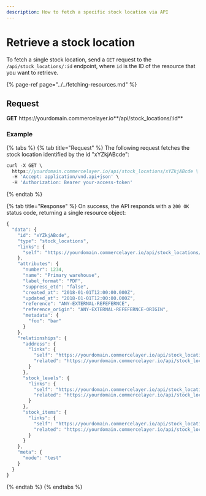 ```yaml
---
description: How to fetch a specific stock location via API
---
```


# Retrieve a stock location

To fetch a single stock location, send a `GET` request to the `/api/stock_locations/:id` endpoint, where `id` is the ID of the resource that you want to retrieve.

{% page-ref page="../../fetching-resources.md" %}

## Request

**GET** https://<i></i>yourdomain.commercelayer.io**/api/stock_locations/:id**

### **Example**

{% tabs %}
{% tab title="Request" %}
The following request fetches the stock location identified by the id "xYZkjABcde":

```javascript
curl -X GET \
  https://yourdomain.commercelayer.io/api/stock_locations/xYZkjABcde \
  -H 'Accept: application/vnd.api+json' \
  -H 'Authorization: Bearer your-access-token'
```
{% endtab %}

{% tab title="Response" %}
On success, the API responds with a `200 OK` status code, returning a single resource object:

```javascript
{
  "data": {
    "id": "xYZkjABcde",
    "type": "stock_locations",
    "links": {
      "self": "https://yourdomain.commercelayer.io/api/stock_locations/xYZkjABcde"
    },
    "attributes": {
      "number": 1234,
      "name": "Primary warehouse",
      "label_format": "PDF",
      "suppress_etd": "false",
      "created_at": "2018-01-01T12:00:00.000Z",
      "updated_at": "2018-01-01T12:00:00.000Z",
      "reference": "ANY-EXTERNAL-REFEFERNCE",
      "reference_origin": "ANY-EXTERNAL-REFEFERNCE-ORIGIN",
      "metadata": {
        "foo": "bar"
      }
    },
    "relationships": {
      "address": {
        "links": {
          "self": "https://yourdomain.commercelayer.io/api/stock_locations/xYZkjABcde/relationships/address",
          "related": "https://yourdomain.commercelayer.io/api/stock_locations/xYZkjABcde/address"
        }
      },
      "stock_levels": {
        "links": {
          "self": "https://yourdomain.commercelayer.io/api/stock_locations/xYZkjABcde/relationships/stock_levels",
          "related": "https://yourdomain.commercelayer.io/api/stock_locations/xYZkjABcde/stock_levels"
        }
      },
      "stock_items": {
        "links": {
          "self": "https://yourdomain.commercelayer.io/api/stock_locations/xYZkjABcde/relationships/stock_items",
          "related": "https://yourdomain.commercelayer.io/api/stock_locations/xYZkjABcde/stock_items"
        }
      }
    },
    "meta": {
      "mode": "test"
    }
  }
}
```
{% endtab %}
{% endtabs %}
